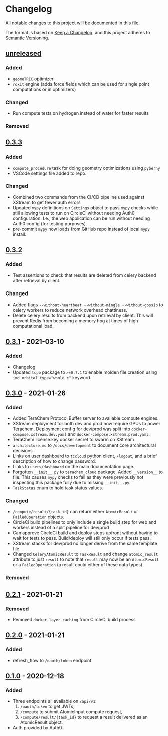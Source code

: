 # Changelog

All notable changes to this project will be documented in this file.

The format is based on [Keep a Changelog](https://keepachangelog.com/en/1.0.0/), and this project adheres to [Semantic Versioning](https://semver.org/spec/v2.0.0.html).

## [unreleased]

### Added

- `geomeTRIC` optimizer
- `rdkit` engine (adds force fields which can be used for single point computations or in optimizers)

### Changed

- Run compute tests on hydrogen instead of water for faster results

### Removed

## [0.3.3]

### Added

- `compute_procedure` task for doing geometry optimizations using `pyberny`
- VSCode settings file added to repo.

### Changed

- Combined two commands from the CI/CD pipeline used against XStream to get fewer auth errors
- Updated `mypy` definitions on `Settings` object to pass `mypy` checks while still allowing tests to run on CircleCi without needing Auth0 configuration. I.e., the web application can be run without needing Auth0 config (for testing purposes).
- pre-commit `mypy` now loads from GitHub repo instead of local `mypy` install.

## [0.3.2]

### Added

- Test assertions to check that results are deleted from celery backend after retrieval by client.

### Changed

- Added flags `--without-heartbeat --without-mingle --without-gossip` to celery workers to reduce network overhead chattiness.
- Delete celery results from backend upon retrieval by client. This will prevent Redis from becoming a memory hog at times of high computational load.

## [0.3.1] - 2021-03-10

### Added

- Changelog
- Updated `tcpb` package to `>=0.7.1` to enable molden file creation using `imd_orbital_type="whole_c"` keyword.

## [0.3.0] - 2021-01-26

### Added

- Added TeraChem Protocol Buffer server to available compute engines.
- XStream deployment for both dev and prod now require GPUs to power Terachem. Deployment config for dev/prod was split into `docker-compose.xstream.dev.yaml` and `docker-compose.xstream.prod.yaml`.
- TeraChem license.key docker secret to swarm on XStream
- `architecture.md` to `/docs/development` to document core architectural decisions.
- Links on user dashboard to `tccloud` python client, `/logout`, and a brief description of how to change password.
- Links to `users/dashboard` on the main documentation page.
- Forgotten `__init__.py` to `terachem_cloud` package. Added `__version__` to file. This causes `mypy` checks to fail as they were previously not inspecting this package fully due to missing `__init__.py`.
- `TaskStatus` enum to hold task status values.

### Changed

- `/compute/result/{task_id}` can return either `AtomicResult` or `FailedOperation` objects.
- CircleCi build pipelines to only include a single build step for web and workers instead of a split pipeline for dev/prod
- Can approve CircleCi build and deploy steps upfront without having to wait for tests to pass. Build/deploy will still only occur if tests pass.
- XStream stacks for dev/prod no longer derive from the same template file.
- Changed `CeleryAtomicResult` to `TaskResult` and change `atomic_result` attribute to just `result` to note that `result` may now be an `AtomicResult` or a `FailedOperation` (a result could either of these data types).

### Removed

## [0.2.1] - 2021-01-21

### Removed

- Removed `docker_layer_caching` from CircleCi build process

## [0.2.0] - 2021-01-21

### Added

- refresh_flow to `/oauth/token` endpoint

## [0.1.0] - 2020-12-18

### Added

- Three endpoints all available on `/api/v1`:
  1. `/oauth/token` to get JWTs,
  2. `/compute` to submit AtomicInput compute request,
  3. `/compute/result/{task_id}` to request a result delivered as an AtomicResult object.
- Auth provided by Auth0.

[unreleased]: https://github.com/mtzgroup/terachem-cloud/compare/0.3.3...HEAD
[0.3.3]: https://github.com/mtzgroup/terachem-cloud/releases/tag/0.3.3
[0.3.2]: https://github.com/mtzgroup/terachem-cloud/releases/tag/0.3.2
[0.3.1]: https://github.com/mtzgroup/terachem-cloud/releases/tag/0.3.1
[0.3.0]: https://github.com/mtzgroup/terachem-cloud/releases/tag/0.3.0
[0.2.1]: https://github.com/mtzgroup/terachem-cloud/releases/tag/0.2.1
[0.2.0]: https://github.com/mtzgroup/terachem-cloud/releases/tag/0.2.0
[0.1.0]: https://github.com/mtzgroup/terachem-cloud/releases/tag/0.1.0
